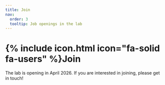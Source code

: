 ```yaml
---
title: Join
nav:
  order: 3
  tooltip: Job openings in the lab
---
```


# {% include icon.html icon="fa-solid fa-users" %}Join

The lab is opening in April 2026. If you are interested in joining, please get in touch!